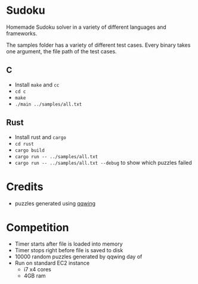# Sudoku
Homemade Sudoku solver in a variety of different languages and frameworks.

The samples folder has a variety of different test cases. Every binary takes one argument, the file path of the test cases.

## C
- Install `make` and `cc`
- `cd c`
- `make`
- `./main ../samples/all.txt`

## Rust
- Install rust and `cargo`
- `cd rust`
- `cargo build`
- `cargo run -- ../samples/all.txt`
- `cargo run -- ../samples/all.txt --debug` to show which puzzles failed

# Credits
- puzzles generated using [qqwing](https://qqwing.com)


# Competition

- Timer starts after file is loaded into memory
- Timer stops right before file is saved to disk
- 10000 random puzzles generated by qqwing day of
- Run on standard EC2 instance
  - i7 x4 cores
  - 4GB ram